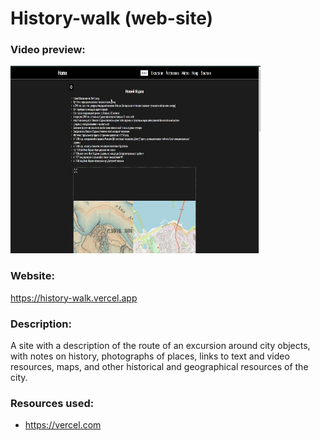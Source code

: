 # History-walk (web-site)

### Video preview:
<a href="https://firebasestorage.googleapis.com/v0/b/projects-aggregator-database.appspot.com/o/history_walk.mp4?alt=media&token=159d096a-c469-49a0-9f25-5b6dbc8cdcfb">
    <img src="./history_walk.webp" alt="video preview" width="400" height="300">
</a>

### Website:
https://history-walk.vercel.app

### Description:
A site with a description of the route of an excursion around city objects, with notes on history, photographs of places, links to text and video resources, maps, and other historical and geographical resources of the city.

### Resources used:
- https://vercel.com
